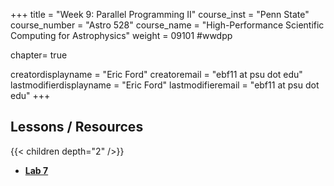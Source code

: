 +++
title = "Week 9: Parallel Programming II"
course_inst = "Penn State"
course_number = "Astro 528"
course_name = "High-Performance Scientific Computing for Astrophysics"
weight = 09101  #wwdpp

chapter= true

creatordisplayname = "Eric Ford"
creatoremail = "ebf11 at psu dot edu"
lastmodifierdisplayname = "Eric Ford"
lastmodifieremail = "ebf11 at psu dot edu"
+++

## Lessons / Resources
{{< children depth="2" />}}
- **[Lab 7](/labs/lab7/)**
